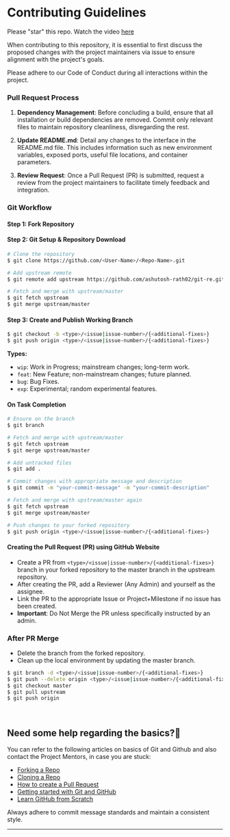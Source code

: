 # Contributing Guidelines

Please "star" this repo. Watch the video [here](https://www.youtube.com/watch?v=vN1ApdESIrc)

When contributing to this repository, it is essential to first discuss the proposed changes with the project maintainers via issue to ensure alignment with the project's goals.

Please adhere to our Code of Conduct during all interactions within the project.

### Pull Request Process

1. **Dependency Management**: Before concluding a build, ensure that all installation or build dependencies are removed. Commit only relevant files to maintain repository cleanliness, disregarding the rest.

2. **Update README.md**: Detail any changes to the interface in the README.md file. This includes information such as new environment variables, exposed ports, useful file locations, and container parameters.

3. **Review Request**: Once a Pull Request (PR) is submitted, request a review from the project maintainers to facilitate timely feedback and integration.

### Git Workflow

#### Step 1: Fork Repository

#### Step 2: Git Setup & Repository Download

```bash
# Clone the repository
$ git clone https://github.com/<User-Name>/<Repo-Name>.git

# Add upstream remote
$ git remote add upstream https://github.com/ashutosh-rath02/git-re.git

# Fetch and merge with upstream/master
$ git fetch upstream
$ git merge upstream/master
```

#### Step 3: Create and Publish Working Branch

```bash
$ git checkout -b <type>/<issue|issue-number>/{<additional-fixes>}
$ git push origin <type>/<issue|issue-number>/{<additional-fixes>}
```

**Types:**
- `wip`: Work in Progress; mainstream changes; long-term work.
- `feat`: New Feature; non-mainstream changes; future planned.
- `bug`: Bug Fixes.
- `exp`: Experimental; random experimental features.

#### On Task Completion

```bash
# Ensure on the branch
$ git branch

# Fetch and merge with upstream/master
$ git fetch upstream
$ git merge upstream/master

# Add untracked files
$ git add .

# Commit changes with appropriate message and description
$ git commit -m "your-commit-message" -m "your-commit-description"

# Fetch and merge with upstream/master again
$ git fetch upstream
$ git merge upstream/master

# Push changes to your forked repository
$ git push origin <type>/<issue|issue-number>/{<additional-fixes>}
```

#### Creating the Pull Request (PR) using GitHub Website

- Create a PR from `<type>/<issue|issue-number>/{<additional-fixes>}` branch in your forked repository to the master branch in the upstream repository.
- After creating the PR, add a Reviewer (Any Admin) and yourself as the assignee.
- Link the PR to the appropriate Issue or Project+Milestone if no issue has been created.
- **Important**: Do Not Merge the PR unless specifically instructed by an admin.

### After PR Merge

- Delete the branch from the forked repository.
- Clean up the local environment by updating the master branch.

```bash
$ git branch -d <type>/<issue|issue-number>/{<additional-fixes>}
$ git push --delete origin <type>/<issue|issue-number>/{<additional-fixes>}
$ git checkout master
$ git pull upstream
$ git push origin
```

<br>

## **Need some help regarding the basics?🤔**


You can refer to the following articles on basics of Git and Github and also contact the Project Mentors,
in case you are stuck:

- [Forking a Repo](https://help.github.com/en/github/getting-started-with-github/fork-a-repo)
- [Cloning a Repo](https://help.github.com/en/desktop/contributing-to-projects/creating-an-issue-or-pull-request)
- [How to create a Pull Request](https://opensource.com/article/19/7/create-pull-request-github)
- [Getting started with Git and GitHub](https://towardsdatascience.com/getting-started-with-git-and-github-6fcd0f2d4ac6)
- [Learn GitHub from Scratch](https://docs.github.com/en/get-started/start-your-journey/git-and-github-learning-resources)

Always adhere to commit message standards and maintain a consistent style.

---
